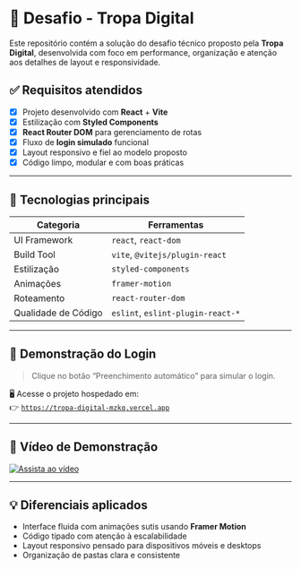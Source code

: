 # 🚀 Desafio - Tropa Digital

Este repositório contém a solução do desafio técnico proposto pela **Tropa Digital**, desenvolvida com foco em performance, organização e atenção aos detalhes de layout e responsividade.

## ✅ Requisitos atendidos

- [x] Projeto desenvolvido com **React** + **Vite**
- [x] Estilização com **Styled Components**
- [x] **React Router DOM** para gerenciamento de rotas
- [x] Fluxo de **login simulado** funcional
- [x] Layout responsivo e fiel ao modelo proposto
- [x] Código limpo, modular e com boas práticas

---

## 🧰 Tecnologias principais

| Categoria           | Ferramentas                            |
|---------------------|----------------------------------------|
| UI Framework        | `react`, `react-dom`                  |
| Build Tool          | `vite`, `@vitejs/plugin-react`        |
| Estilização         | `styled-components`                   |
| Animações           | `framer-motion`                       |
| Roteamento          | `react-router-dom`                    |
| Qualidade de Código | `eslint`, `eslint-plugin-react-*`     |

---

## 🔐 Demonstração do Login

> Clique no botão “Preenchimento automático” para simular o login.

🖥️ Acesse o projeto hospedado em:  
👉 [`https://tropa-digital-mzkq.vercel.app`](https://tropa-digital-mzkq.vercel.app)

---

## 🎥 Vídeo de Demonstração

[![Assista ao vídeo](https://img.youtube.com/vi/5YvUCG_losU/hqdefault.jpg)](https://youtu.be/5YvUCG_losU)

---


## 💡 Diferenciais aplicados

- Interface fluida com animações sutis usando **Framer Motion**
- Código tipado com atenção à escalabilidade
- Layout responsivo pensado para dispositivos móveis e desktops
- Organização de pastas clara e consistente


